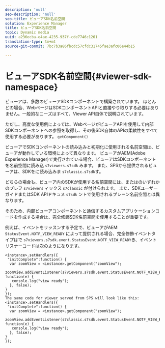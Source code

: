 ```yaml
---
description: 'null'
seo-description: 'null'
seo-title: ビューアSDK名前空間
solution: Experience Manager
title: ビューアSDK名前空間
topic: Dynamic media
uuid: a236ecba-e4ae-4235-937f-cde7746c1261
translation-type: tm+mt
source-git-commit: 7bc7b3a86fbcdc57cfdc31745fae3afc06e44b15

---
```



# ビューアSDK名前空間{#viewer-sdk-namespace}

ビューアは、多数のビューアSDKコンポーネントで構築されています。 ほとんどの場合、WebページはSDKコンポーネントAPIと直接やり取りする必要はありません。一般的なニーズはすべて、Viewer API自体で説明されています。

ただし、高度な使用例によっては、WebページがビューアAPIを使用して内部SDKコンポーネントへの参照を取得し、その後SDK自体のAPIの柔軟性をすべて使用する必要があります。 `getComponent()`

ビューアでSDKコンポーネントの読み込みと初期化に使用される名前空間は、ビューアが動作している環境によって異なります。 ビューアがAEM(Adobe Experience Manager)で実行されている場合、ビューアはSDKコンポーネントを名前空間に読み込 `s7viewers.s7sdk` みます。 また、SPSから提供されるビューアは、SDKをに読み込みま `s7classic.s7sdk`す。

どちらの場合も、ビューア内のSDKが使用する名前空間には、またはのいずれかのプレフ `s7viewers` ィックス `s7classic` が付けられます。 また、SDKユーザーガイドまたはSDK APIドキュメ `s7sdk` ントで使用されるプレーン名前空間とは異なります。

そのため、内部ビューアコンポーネントと通信するカスタムアプリケーションコードを作成する場合は、完全修飾SDK名前空間を使用することが重要です。

例えば、イベントをリッスンする予定で、ビューアがAEM `StatusEvent.NOTF_VIEW_READY` によって提供される場合、完全修飾イベントタイプはで `s7viewers.s7sdk.event.StatusEvent.NOTF_VIEW_READY`き、イベントリスナーコードは次のようになります。

```
<instance>.setHandlers({ 
 "initComplete":function() { 
  var zoomView = <instance>.getComponent("zoomView"); 
   zoomView.addEventListener(s7viewers.s7sdk.event.StatusEvent.NOTF_VIEW_READY, function(e) { 
   console.log("view ready"); 
  }, false); 
} 
}); 
The same code for viewer served from SPS will look like this: 
<instance>.setHandlers({ 
 "initComplete":function() { 
  var zoomView = <instance>.getComponent("zoomView"); 
   zoomView.addEventListener(s7classic.s7sdk.event.StatusEvent.NOTF_VIEW_READY, function(e) { 
   console.log("view ready"); 
  }, false); 
} 
}); 
```

